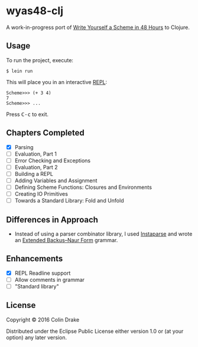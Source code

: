 # wyas48-clj

A work-in-progress port of [Write Yourself a Scheme in 48 Hours](https://en.wikibooks.org/wiki/Write_Yourself_a_Scheme_in_48_Hours) to Clojure.

## Usage

To run the project, execute:

    $ lein run

This will place you in an interactive [REPL](https://en.wikipedia.org/wiki/Read%E2%80%93eval%E2%80%93print_loop):

    Scheme>>> (+ 3 4)
    7
    Scheme>>> ...

Press <kbd>C-c</kbd> to exit.

## Chapters Completed

- [x] Parsing
- [ ] Evaluation, Part 1
- [ ] Error Checking and Exceptions
- [ ] Evaluation, Part 2
- [ ] Building a REPL
- [ ] Adding Variables and Assignment
- [ ] Defining Scheme Functions: Closures and Environments
- [ ] Creating IO Primitives
- [ ] Towards a Standard Library: Fold and Unfold

## Differences in Approach

- Instead of using a parser combinator library, I used [Instaparse](https://github.com/Engelberg/instaparse) and wrote an [Extended Backus–Naur Form](https://en.wikipedia.org/wiki/Extended_Backus%E2%80%93Naur_Form) grammar.

## Enhancements

- [x] REPL Readline support
- [ ] Allow comments in grammar
- [ ] "Standard library"

## License

Copyright © 2016 Colin Drake

Distributed under the Eclipse Public License either version 1.0 or (at
your option) any later version.
